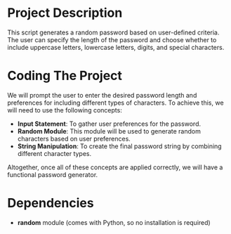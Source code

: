 # Project Description
This script generates a random password based on user-defined criteria. The user can specify the length of the password and choose whether to include uppercase letters, lowercase letters, digits, and special characters.

# Coding The Project
We will prompt the user to enter the desired password length and preferences for including different types of characters. To achieve this, we will need to use the following concepts:
- **Input Statement**: To gather user preferences for the password.
- **Random Module**: This module will be used to generate random characters based on user preferences.
- **String Manipulation**: To create the final password string by combining different character types.

Altogether, once all of these concepts are applied correctly, we will have a functional password generator.

# Dependencies
- **random** module (comes with Python, so no installation is required)